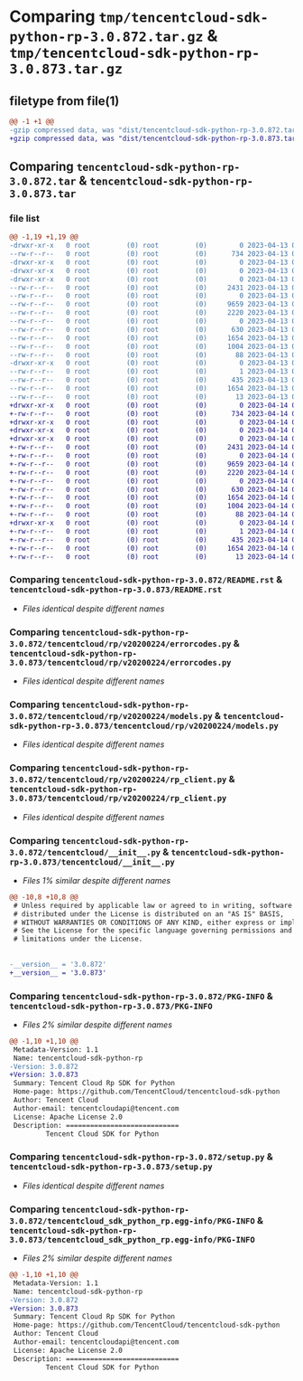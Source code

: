 # Comparing `tmp/tencentcloud-sdk-python-rp-3.0.872.tar.gz` & `tmp/tencentcloud-sdk-python-rp-3.0.873.tar.gz`

## filetype from file(1)

```diff
@@ -1 +1 @@
-gzip compressed data, was "dist/tencentcloud-sdk-python-rp-3.0.872.tar", last modified: Thu Apr 13 00:54:34 2023, max compression
+gzip compressed data, was "dist/tencentcloud-sdk-python-rp-3.0.873.tar", last modified: Fri Apr 14 00:50:24 2023, max compression
```

## Comparing `tencentcloud-sdk-python-rp-3.0.872.tar` & `tencentcloud-sdk-python-rp-3.0.873.tar`

### file list

```diff
@@ -1,19 +1,19 @@
-drwxr-xr-x   0 root         (0) root         (0)        0 2023-04-13 00:54:34.000000 tencentcloud-sdk-python-rp-3.0.872/
--rw-r--r--   0 root         (0) root         (0)      734 2023-04-13 00:54:34.000000 tencentcloud-sdk-python-rp-3.0.872/README.rst
-drwxr-xr-x   0 root         (0) root         (0)        0 2023-04-13 00:54:34.000000 tencentcloud-sdk-python-rp-3.0.872/tencentcloud/
-drwxr-xr-x   0 root         (0) root         (0)        0 2023-04-13 00:54:34.000000 tencentcloud-sdk-python-rp-3.0.872/tencentcloud/rp/
-drwxr-xr-x   0 root         (0) root         (0)        0 2023-04-13 00:54:34.000000 tencentcloud-sdk-python-rp-3.0.872/tencentcloud/rp/v20200224/
--rw-r--r--   0 root         (0) root         (0)     2431 2023-04-13 00:54:34.000000 tencentcloud-sdk-python-rp-3.0.872/tencentcloud/rp/v20200224/errorcodes.py
--rw-r--r--   0 root         (0) root         (0)        0 2023-04-13 00:54:34.000000 tencentcloud-sdk-python-rp-3.0.872/tencentcloud/rp/v20200224/__init__.py
--rw-r--r--   0 root         (0) root         (0)     9659 2023-04-13 00:54:34.000000 tencentcloud-sdk-python-rp-3.0.872/tencentcloud/rp/v20200224/models.py
--rw-r--r--   0 root         (0) root         (0)     2220 2023-04-13 00:54:34.000000 tencentcloud-sdk-python-rp-3.0.872/tencentcloud/rp/v20200224/rp_client.py
--rw-r--r--   0 root         (0) root         (0)        0 2023-04-13 00:54:34.000000 tencentcloud-sdk-python-rp-3.0.872/tencentcloud/rp/__init__.py
--rw-r--r--   0 root         (0) root         (0)      630 2023-04-13 00:54:34.000000 tencentcloud-sdk-python-rp-3.0.872/tencentcloud/__init__.py
--rw-r--r--   0 root         (0) root         (0)     1654 2023-04-13 00:54:34.000000 tencentcloud-sdk-python-rp-3.0.872/PKG-INFO
--rw-r--r--   0 root         (0) root         (0)     1004 2023-04-13 00:54:34.000000 tencentcloud-sdk-python-rp-3.0.872/setup.py
--rw-r--r--   0 root         (0) root         (0)       88 2023-04-13 00:54:34.000000 tencentcloud-sdk-python-rp-3.0.872/setup.cfg
-drwxr-xr-x   0 root         (0) root         (0)        0 2023-04-13 00:54:34.000000 tencentcloud-sdk-python-rp-3.0.872/tencentcloud_sdk_python_rp.egg-info/
--rw-r--r--   0 root         (0) root         (0)        1 2023-04-13 00:54:34.000000 tencentcloud-sdk-python-rp-3.0.872/tencentcloud_sdk_python_rp.egg-info/dependency_links.txt
--rw-r--r--   0 root         (0) root         (0)      435 2023-04-13 00:54:34.000000 tencentcloud-sdk-python-rp-3.0.872/tencentcloud_sdk_python_rp.egg-info/SOURCES.txt
--rw-r--r--   0 root         (0) root         (0)     1654 2023-04-13 00:54:34.000000 tencentcloud-sdk-python-rp-3.0.872/tencentcloud_sdk_python_rp.egg-info/PKG-INFO
--rw-r--r--   0 root         (0) root         (0)       13 2023-04-13 00:54:34.000000 tencentcloud-sdk-python-rp-3.0.872/tencentcloud_sdk_python_rp.egg-info/top_level.txt
+drwxr-xr-x   0 root         (0) root         (0)        0 2023-04-14 00:50:24.000000 tencentcloud-sdk-python-rp-3.0.873/
+-rw-r--r--   0 root         (0) root         (0)      734 2023-04-14 00:50:24.000000 tencentcloud-sdk-python-rp-3.0.873/README.rst
+drwxr-xr-x   0 root         (0) root         (0)        0 2023-04-14 00:50:24.000000 tencentcloud-sdk-python-rp-3.0.873/tencentcloud/
+drwxr-xr-x   0 root         (0) root         (0)        0 2023-04-14 00:50:24.000000 tencentcloud-sdk-python-rp-3.0.873/tencentcloud/rp/
+drwxr-xr-x   0 root         (0) root         (0)        0 2023-04-14 00:50:24.000000 tencentcloud-sdk-python-rp-3.0.873/tencentcloud/rp/v20200224/
+-rw-r--r--   0 root         (0) root         (0)     2431 2023-04-14 00:50:24.000000 tencentcloud-sdk-python-rp-3.0.873/tencentcloud/rp/v20200224/errorcodes.py
+-rw-r--r--   0 root         (0) root         (0)        0 2023-04-14 00:50:24.000000 tencentcloud-sdk-python-rp-3.0.873/tencentcloud/rp/v20200224/__init__.py
+-rw-r--r--   0 root         (0) root         (0)     9659 2023-04-14 00:50:24.000000 tencentcloud-sdk-python-rp-3.0.873/tencentcloud/rp/v20200224/models.py
+-rw-r--r--   0 root         (0) root         (0)     2220 2023-04-14 00:50:24.000000 tencentcloud-sdk-python-rp-3.0.873/tencentcloud/rp/v20200224/rp_client.py
+-rw-r--r--   0 root         (0) root         (0)        0 2023-04-14 00:50:24.000000 tencentcloud-sdk-python-rp-3.0.873/tencentcloud/rp/__init__.py
+-rw-r--r--   0 root         (0) root         (0)      630 2023-04-14 00:50:24.000000 tencentcloud-sdk-python-rp-3.0.873/tencentcloud/__init__.py
+-rw-r--r--   0 root         (0) root         (0)     1654 2023-04-14 00:50:24.000000 tencentcloud-sdk-python-rp-3.0.873/PKG-INFO
+-rw-r--r--   0 root         (0) root         (0)     1004 2023-04-14 00:50:24.000000 tencentcloud-sdk-python-rp-3.0.873/setup.py
+-rw-r--r--   0 root         (0) root         (0)       88 2023-04-14 00:50:24.000000 tencentcloud-sdk-python-rp-3.0.873/setup.cfg
+drwxr-xr-x   0 root         (0) root         (0)        0 2023-04-14 00:50:24.000000 tencentcloud-sdk-python-rp-3.0.873/tencentcloud_sdk_python_rp.egg-info/
+-rw-r--r--   0 root         (0) root         (0)        1 2023-04-14 00:50:24.000000 tencentcloud-sdk-python-rp-3.0.873/tencentcloud_sdk_python_rp.egg-info/dependency_links.txt
+-rw-r--r--   0 root         (0) root         (0)      435 2023-04-14 00:50:24.000000 tencentcloud-sdk-python-rp-3.0.873/tencentcloud_sdk_python_rp.egg-info/SOURCES.txt
+-rw-r--r--   0 root         (0) root         (0)     1654 2023-04-14 00:50:24.000000 tencentcloud-sdk-python-rp-3.0.873/tencentcloud_sdk_python_rp.egg-info/PKG-INFO
+-rw-r--r--   0 root         (0) root         (0)       13 2023-04-14 00:50:24.000000 tencentcloud-sdk-python-rp-3.0.873/tencentcloud_sdk_python_rp.egg-info/top_level.txt
```

### Comparing `tencentcloud-sdk-python-rp-3.0.872/README.rst` & `tencentcloud-sdk-python-rp-3.0.873/README.rst`

 * *Files identical despite different names*

### Comparing `tencentcloud-sdk-python-rp-3.0.872/tencentcloud/rp/v20200224/errorcodes.py` & `tencentcloud-sdk-python-rp-3.0.873/tencentcloud/rp/v20200224/errorcodes.py`

 * *Files identical despite different names*

### Comparing `tencentcloud-sdk-python-rp-3.0.872/tencentcloud/rp/v20200224/models.py` & `tencentcloud-sdk-python-rp-3.0.873/tencentcloud/rp/v20200224/models.py`

 * *Files identical despite different names*

### Comparing `tencentcloud-sdk-python-rp-3.0.872/tencentcloud/rp/v20200224/rp_client.py` & `tencentcloud-sdk-python-rp-3.0.873/tencentcloud/rp/v20200224/rp_client.py`

 * *Files identical despite different names*

### Comparing `tencentcloud-sdk-python-rp-3.0.872/tencentcloud/__init__.py` & `tencentcloud-sdk-python-rp-3.0.873/tencentcloud/__init__.py`

 * *Files 1% similar despite different names*

```diff
@@ -10,8 +10,8 @@
 # Unless required by applicable law or agreed to in writing, software
 # distributed under the License is distributed on an "AS IS" BASIS,
 # WITHOUT WARRANTIES OR CONDITIONS OF ANY KIND, either express or implied.
 # See the License for the specific language governing permissions and
 # limitations under the License.
 
 
-__version__ = '3.0.872'
+__version__ = '3.0.873'
```

### Comparing `tencentcloud-sdk-python-rp-3.0.872/PKG-INFO` & `tencentcloud-sdk-python-rp-3.0.873/PKG-INFO`

 * *Files 2% similar despite different names*

```diff
@@ -1,10 +1,10 @@
 Metadata-Version: 1.1
 Name: tencentcloud-sdk-python-rp
-Version: 3.0.872
+Version: 3.0.873
 Summary: Tencent Cloud Rp SDK for Python
 Home-page: https://github.com/TencentCloud/tencentcloud-sdk-python
 Author: Tencent Cloud
 Author-email: tencentcloudapi@tencent.com
 License: Apache License 2.0
 Description: ============================
         Tencent Cloud SDK for Python
```

### Comparing `tencentcloud-sdk-python-rp-3.0.872/setup.py` & `tencentcloud-sdk-python-rp-3.0.873/setup.py`

 * *Files identical despite different names*

### Comparing `tencentcloud-sdk-python-rp-3.0.872/tencentcloud_sdk_python_rp.egg-info/PKG-INFO` & `tencentcloud-sdk-python-rp-3.0.873/tencentcloud_sdk_python_rp.egg-info/PKG-INFO`

 * *Files 2% similar despite different names*

```diff
@@ -1,10 +1,10 @@
 Metadata-Version: 1.1
 Name: tencentcloud-sdk-python-rp
-Version: 3.0.872
+Version: 3.0.873
 Summary: Tencent Cloud Rp SDK for Python
 Home-page: https://github.com/TencentCloud/tencentcloud-sdk-python
 Author: Tencent Cloud
 Author-email: tencentcloudapi@tencent.com
 License: Apache License 2.0
 Description: ============================
         Tencent Cloud SDK for Python
```

